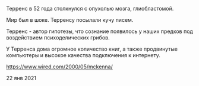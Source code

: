 Терренс в 52 года столкнулся с опухолью мозга, глиобластомой.

Мир был в шоке. Терренсу посылали кучу писем.

Терренс - автор гипотезы, что сознание появилось у наших предков под воздействием психоделических грибов.

У Терренса дома огромное количество книг, а также продвинутые компьютеры и высокое качества подключения к интернету.

https://www.wired.com/2000/05/mckenna/

22 янв 2021